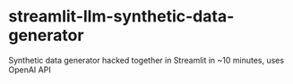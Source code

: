 # streamlit-llm-synthetic-data-generator
Synthetic data generator hacked together in Streamlit in ~10 minutes, uses OpenAI API
